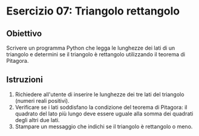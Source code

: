 # Esercizio 07: Triangolo rettangolo

## Obiettivo
Scrivere un programma Python che legga le lunghezze dei lati di un triangolo e determini se il triangolo è rettangolo utilizzando il teorema di Pitagora.

## Istruzioni
1. Richiedere all'utente di inserire le lunghezze dei tre lati del triangolo (numeri reali positivi).
2. Verificare se i lati soddisfano la condizione del teorema di Pitagora: il quadrato del lato più lungo deve essere uguale alla somma dei quadrati degli altri due lati.
3. Stampare un messaggio che indichi se il triangolo è rettangolo o meno.